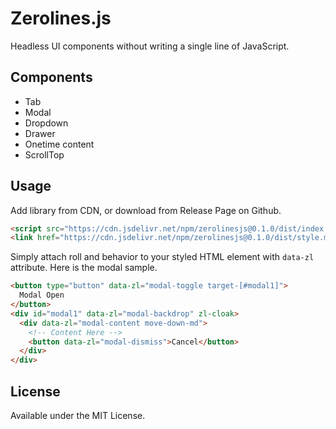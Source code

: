 # Zerolines.js
Headless UI components without writing a single line of JavaScript.

## Components
- Tab
- Modal
- Dropdown
- Drawer
- Onetime content
- ScrollTop

## Usage
Add library from CDN, or download from Release Page on Github.

```html
<script src="https://cdn.jsdelivr.net/npm/zerolinesjs@0.1.0/dist/index.js" crossorigin="anonymous"></script>
<link href="https://cdn.jsdelivr.net/npm/zerolinesjs@0.1.0/dist/style.min.css" rel="stylesheet" />
```

Simply attach roll and behavior to your styled HTML element with `data-zl` attribute.
Here is the modal sample.

```html
<button type="button" data-zl="modal-toggle target-[#modal1]">
  Modal Open
</button>
<div id="modal1" data-zl="modal-backdrop" zl-cloak>
  <div data-zl="modal-content move-down-md">
    <!-- Content Here -->
    <button data-zl="modal-dismiss">Cancel</button>
  </div>
</div>
```

## License
Available under the MIT License.
